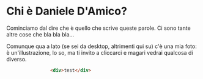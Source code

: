 # Chi è Daniele D'Amico?

Cominciamo dal dire che è quello che scrive queste parole.
Ci sono tante altre cose che bla bla bla...

Comunque qua a lato (se sei da desktop, altrimenti qui su) c'è una mia foto: è un'illustrazione, lo so, ma ti invito a cliccarci e magari vedrai qualcosa di diverso.

```html
                <div>test</div>

```

